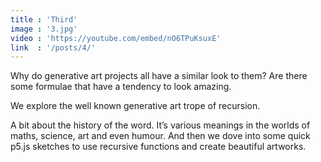 ```yaml
---
title : 'Third'
image : '3.jpg'
video : 'https://youtube.com/embed/nO6TPuKsuxE'
link  : '/posts/4/'
---
```


Why do generative art projects all have a similar look to them? Are there some formulae that have a tendency to look amazing. 

We explore the well known generative art trope of recursion. 

A bit about the history of the word. It’s various meanings in the worlds of maths, science, art and even humour. And then we dove into some quick p5.js sketches to use recursive functions and create beautiful artworks.  

